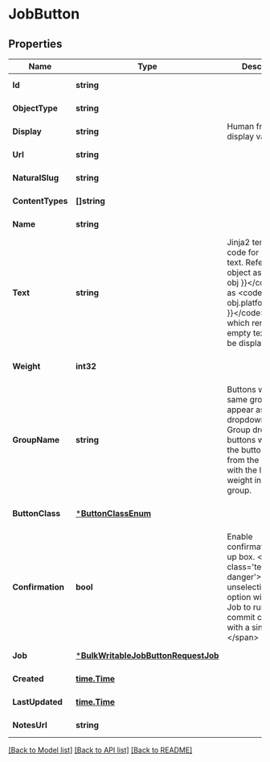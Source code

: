 # JobButton

## Properties
Name | Type | Description | Notes
------------ | ------------- | ------------- | -------------
**Id** | **string** |  | [default to null]
**ObjectType** | **string** |  | [default to null]
**Display** | **string** | Human friendly display value | [default to null]
**Url** | **string** |  | [default to null]
**NaturalSlug** | **string** |  | [default to null]
**ContentTypes** | **[]string** |  | [default to null]
**Name** | **string** |  | [default to null]
**Text** | **string** | Jinja2 template code for button text. Reference the object as &lt;code&gt;{{ obj }}&lt;/code&gt; such as &lt;code&gt;{{ obj.platform.name }}&lt;/code&gt;. Buttons which render as empty text will not be displayed. | [default to null]
**Weight** | **int32** |  | [optional] [default to null]
**GroupName** | **string** | Buttons with the same group will appear as a dropdown menu. Group dropdown buttons will inherit the button class from the button with the lowest weight in the group. | [optional] [default to null]
**ButtonClass** | [***ButtonClassEnum**](ButtonClassEnum.md) |  | [optional] [default to null]
**Confirmation** | **bool** | Enable confirmation pop-up box. &lt;span class&#x3D;&#x27;text-danger&#x27;&gt;WARNING: unselecting this option will allow the Job to run (and commit changes) with a single click!&lt;/span&gt; | [optional] [default to null]
**Job** | [***BulkWritableJobButtonRequestJob**](BulkWritableJobButtonRequest_job.md) |  | [default to null]
**Created** | [**time.Time**](time.Time.md) |  | [default to null]
**LastUpdated** | [**time.Time**](time.Time.md) |  | [default to null]
**NotesUrl** | **string** |  | [default to null]

[[Back to Model list]](../README.md#documentation-for-models) [[Back to API list]](../README.md#documentation-for-api-endpoints) [[Back to README]](../README.md)

